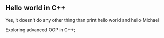 ## Hello world in C++

Yes, it doesn't do any other thing than print hello world and hello Michael

Exploring advanced OOP in C++;